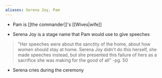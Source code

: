 ```yaml
---
aliases: Serena Joy, Pam
---
```


- Pam is [[the commander]]'s [[Wives|wife]]

- Serena Joy is a stage name that Pam would use to give speeches
>"Her speeches were about the sanctity of the home, about how women should stay at home. Serena Joy didn't do this herself, she made speeches instead, but she presented this failure of hers as a sacrifice she was making for the good of all"
> -pg. 50

- Serena cries during the ceremony

